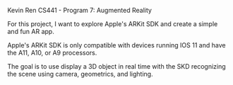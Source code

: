 Kevin Ren
CS441 - Program 7: Augmented Reality

For this project, I want to explore Apple's ARKit SDK and create a simple and 
fun AR app. 

Apple's ARKit SDK is only compatible with devices running IOS 11 and have the A11, A10, or A9 processors.

The goal is to use display a 3D object in real time with the SKD recognizing the scene using camera, geometrics, and lighting.

